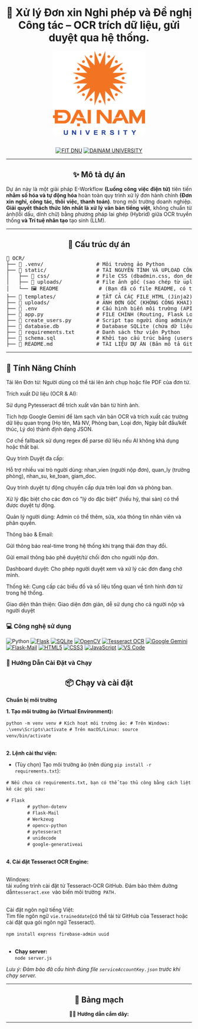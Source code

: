 <h1 align="center">
🚗 Xử lý Đơn xin Nghỉ phép và Đề nghị Công tác – OCR trích dữ liệu, gửi duyệt qua hệ thống.
</h1>
<div align="center">
  <img src="README/logoDaiNam.png" alt="DaiNam University Logo" width="250">
</div>
<br>
<div align="center">

[![FIT DNU](https://img.shields.io/badge/-FIT%20DNU-28a745?style=for-the-badge)](https://fitdnu.net/)
[![DAINAM UNIVERSITY](https://img.shields.io/badge/-DAINAM%20UNIVERSITY-dc3545?style=for-the-badge)](https://dainam.edu.vn/vi)

</div>


<hr>

<h2 align="center">✨ Mô tả dự án</h2>
<p align="justify">
  Dự án này là một giải pháp E-Workflow <strong>(Luồng công việc điện tử)</strong> tiên tiến <strong>nhằm số hóa và tự động hóa</strong> hoàn toàn quy trình xử lý đơn hành chính <strong>(Đơn xin nghỉ, công tác, thôi việc, thanh toán)</strong>. trong môi trường doanh nghiệp.  
  <strong>Giải quyết thách thức lớn nhất là xử lý văn bản tiếng việt</strong>, không chuẩn từ ảnh(lỗi dấu, dính chữ) bằng phương pháp lai ghép (Hybrid) giữa OCR truyền thống<strong> và Trí tuệ nhân tạo</strong> tạo sinh (LLM).
</p>

<hr>

<h2 align="center">🚀 Cấu trúc dự án</h2>
<pre>
📂 OCR/
├── 📁 .venv/                 # Môi trường ảo Python
├── 📁 static/                # TÀI NGUYÊN TĨNH VÀ UPLOAD CÔNG KHAI
│   ├── 📁 css/               # File CSS (dbadmin.css, don_detail.css, v.v.)
│   ├── 📁 uploads/           # File ảnh gốc (sao chép từ uploads/ cho web server)
│   └── 🖼️ README             # (Bạn đã có file README, có thể xóa file này)
├── 📁 templates/             # TẤT CẢ CÁC FILE HTML (Jinja2)
├── 📁 uploads/               # ẢNH ĐƠN GỐC (KHÔNG CÔNG KHAI)
├── 📜 .env                   # Cấu hình biến môi trường (API Keys, Mail)
├── 📜 app.py                 # FILE CHÍNH (Routing, Flask Logic, App Config)
├── 📜 create_users.py        # Script tạo người dùng admin/mẫu
├── 📜 database.db            # Database SQLite (chứa dữ liệu hoạt động)
├── 📜 requirements.txt       # Danh sách thư viện Python
├── 📜 schema.sql             # Khởi tạo cấu trúc bảng (users, Don, DuyetLog, ThongBao)
├── 📜 README.md              # TÀI LIỆU DỰ ÁN (Bản mô tả GitHub)
</pre>


<hr>


## 🚀 Tính Năng Chính

<p>Tải lên Đơn từ: Người dùng có thể tải lên ảnh chụp hoặc file PDF của đơn từ.

Trích xuất Dữ liệu (OCR & AI):

Sử dụng Pytesseract để trích xuất văn bản từ hình ảnh.

Tích hợp Google Gemini để làm sạch văn bản OCR và trích xuất các trường dữ liệu quan trọng (Họ tên, Mã NV, Phòng ban, Loại đơn, Ngày bắt đầu/kết thúc, Lý do) thành định dạng JSON.

Cơ chế fallback sử dụng regex để parse dữ liệu nếu AI không khả dụng hoặc thất bại.

Quy trình Duyệt đa cấp:

Hỗ trợ nhiều vai trò người dùng: nhan_vien (người nộp đơn), quan_ly (trưởng phòng), nhan_su, ke_toan, giam_doc.

Quy trình duyệt tự động chuyển cấp dựa trên loại đơn và phòng ban.

Xử lý đặc biệt cho các đơn có "lý do đặc biệt" (hiếu hỷ, thai sản) có thể được duyệt tự động.

Quản lý người dùng: Admin có thể thêm, sửa, xóa thông tin nhân viên và phân quyền.

Thông báo & Email:

Gửi thông báo real-time trong hệ thống khi trạng thái đơn thay đổi.

Gửi email thông báo phê duyệt/từ chối đơn cho người nộp đơn.

Dashboard duyệt: Cho phép người duyệt xem và xử lý các đơn đang chờ mình.

Thống kê: Cung cấp các biểu đồ và số liệu tổng quan về tình hình đơn từ trong hệ thống.

Giao diện thân thiện: Giao diện đơn giản, dễ sử dụng cho cả người nộp và người duyệt</p>

### 💻 Công nghệ sử dụng

<div align="center>



[![Python](https://img.shields.io/badge/Python-3670A0?style=for-the-badge&logo=python&logoColor=ffdd54)](#)
[![Flask](https://img.shields.io/badge/Flask-000000?style=for-the-badge&logo=flask&logoColor=white)](#)
[![SQLite](https://img.shields.io/badge/SQLite-07405E?style=for-for-the-badge&logo=sqlite&logoColor=white)](#)
[![OpenCV](https://img.shields.io/badge/OpenCV-27338E?style=for-the-badge&logo=opencv&logoColor=white)](#)
[![Tesseract OCR](https://img.shields.io/badge/Tesseract%20OCR-F38B00?style=for-the-badge)](#)
[![Google Gemini](https://img.shields.io/badge/Google%20Gemini-4285F4?style=for-the-badge&logo=google&logoColor=white)](#)
[![Flask-Mail](https://img.shields.io/badge/Flask--Mail-007ACC?style=for-the-badge)](#)
[![HTML5](https://img.shields.io/badge/-HTML5-E34F26?style=for-the-badge&logo=html5&logoColor=white)](#)
[![CSS3](https://img.shields.io/badge/-CSS3-1572B6?style=for-the-badge&logo=css3&logoColor=white)](#)
[![JavaScript](https://img.shields.io/badge/-JavaScript-F7DF1E?style=for-the-badge&logo=javascript&logoColor=black)](#)
[![VS Code](https://img.shields.io/badge/-Visual%20Studio%20Code-007ACC?style=for-the-badge&logo=visualstudiocode&logoColor=white)](#)

</div>


### 🚀 Hướng Dẫn Cài Đặt và Chạy

<h2 align="center">📦 Chạy và cài đặt</h2>
<p align="justify">
  <strong>Chuẩn bị môi trường</strong><br>

  <strong>1. Tạo môi trường ảo (Virtual Environment): </strong><br>
 
  <code>python -m venv venv
        # Kích hoạt môi trường ảo:
        # Trên Windows: .\venv\Scripts\activate
        # Trên macOS/Linux: source venv/bin/activate</code><br><br>
  
  <strong>2. Lệnh cài thư viện:</strong><br>
  - (Tùy chọn) Tạo môi trường ảo (nên dùng <code>pip install -r requirements.txt</code>):<br>
  <p><code># Nếu chưa có requirements.txt, bạn có thể tạo thủ công bằng cách liệt kê các gói sau:</code></p>
  <code># Flask
        # python-dotenv
        # Flask-Mail
        # Werkzeug
        # opencv-python
        # pytesseract
        # unidecode
        # google-generativeai</code><br><br>

  <strong>4. Cài đặt Tesseract OCR Engine: </strong><br>
  <p><br>Windows: </br> tải xuống trình cài đặt từ Tesseract-OCR GitHub. Đảm bảo thêm đường dẫn<code>tesseract.exe </code>vào biến môi trường<code> PATH.</code></p>
  <p><br>Cài đặt ngôn ngữ tiếng Việt:</br>
  Tìm file ngôn ngữ <code>vie.traineddate</code>(có thể tải từ GitHub của Tesseract hoặc cài đặt qua gói ngôn ngữ Tesseract).<p>
  <code>npm install express firebase-admin uuid</code><br><br>

  - <strong>Chạy server:</strong><br>
  <code>node server.js</code>
  <p><em>Lưu ý: Đảm bảo đã cấu hình đúng file <code>serviceAccountKey.json</code> trước khi chạy server.</em></p>
</p>

<hr>

<h2 align="center">🧮 Bảng mạch</h2>
<p align="center">
  ⛓️‍💥 <strong>Hướng dẫn cắm dây:</strong>
</p>

<hr>